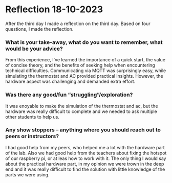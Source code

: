 # Reflection 18-10-2023

After the third day I made a reflection on the third day. Based on four questions, I made the reflection.

### What is your take-away, what do you want to remember, what would be your advice?  

From this experience, I've learned the importance of a quick start, the value of concise theory, and the benefits of seeking help when encountering technical difficulties. Communicating via MQTT was surprisingly easy, while simulating the thermostat and AC provided practical insights. However, the hardware aspect was challenging and demanded extra effort.

        
### Was there any good/fun “struggling”/exploration?  

It was enoyable to make the simulation of the thermostat and ac, but the hardware was really difficult to complete and we needed to ask multiple other students to help us.  


### Any show stoppers – anything where you should reach out to peers or instructors?

I had good help from my peers, who helped me a lot with the hardware part of the lab. Also we had good help from the teachers about fixing the hotspot of our raspberry pi, or at leas how to work with it. The only thing I would say about the practical hardware part, in my opinion we were trown in the deep end and it was really difficult to find the solution with little knowledge of the parts we were using.
